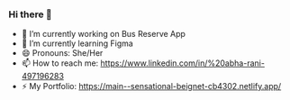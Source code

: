 ### Hi there 👋

<!--
**abharani/abharani** is a ✨ _special_ ✨ repository because its `README.md` (this file) appears on your GitHub profile.

Here are some ideas to get you started:
-->
- 🔭 I’m currently working on Bus Reserve App
- 🌱 I’m currently learning Figma
- 😄 Pronouns: She/Her
- 📫 How to reach me: https://www.linkedin.com/in/%20abha-rani-497196283
- ⚡ My Portfolio: https://main--sensational-beignet-cb4302.netlify.app/

